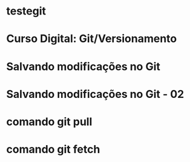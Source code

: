 # testegit

# Curso Digital: Git/Versionamento

# Salvando modificações no Git

# Salvando modificações no Git - 02

# comando git pull

# comando git fetch
